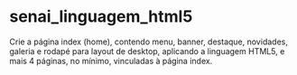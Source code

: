 # senai_linguagem_html5
Crie a página index (home), contendo menu, banner, destaque, novidades, galeria e rodapé para layout de desktop, aplicando a linguagem HTML5, e mais 4 páginas, no mínimo, vinculadas à página index.
